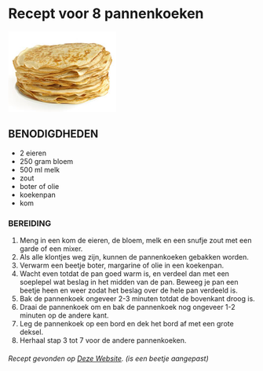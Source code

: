 # Recept voor 8 pannenkoeken
![pannenkoeken](pannenkoeken.jpg)
## BENODIGDHEDEN
- 2 eieren
- 250 gram bloem
- 500 ml melk
- zout
- boter of olie
- koekenpan
- kom
### BEREIDING
1. Meng in een kom de eieren, de bloem, melk en een snufje zout met een garde of een mixer.
2. Als alle klontjes weg zijn, kunnen de pannenkoeken gebakken worden.
3. Verwarm een beetje boter, margarine of olie in een koekenpan.
4. Wacht even totdat de pan goed warm is, en verdeel dan met een soeplepel wat beslag in het midden van de pan. Beweeg je pan een beetje heen en weer zodat het beslag over de hele pan verdeeld is.
5. Bak de pannenkoek ongeveer 2-3 minuten totdat de bovenkant droog is.
6. Draai de pannenkoek om en bak de pannenkoek nog ongeveer 1-2 minuten op de andere kant.
7. Leg de pannenkoek op een bord en dek het bord af met een grote deksel.
8. Herhaal stap 3 tot 7 voor de andere pannenkoeken.
###### Recept gevonden op [Deze Website](https://www.lekkerensimpel.com/basisrecept-voor-pannenkoeken/). (is een beetje aangepast)
